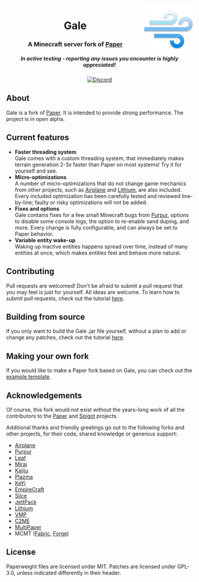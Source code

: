 <img src="logo.png" alt="Gale logo" align="right" width="26%">
<div align="center">
  <h1>Gale</h1>
  <h3>A Minecraft server fork of <a href="https://github.com/PaperMC/Paper">Paper</a></h3>
  <h5><i>In active testing - reporting any issues you encounter is highly appreciated!</i></h5>

[![Discord](https://img.shields.io/discord/1045402468416233592?color=5865F2&label=discord&style=for-the-badge)](https://discord.com/invite/gwezNT8c24)
</div>

## About

Gale is a fork of [Paper](https://github.com/PaperMC/Paper). It is intended to provide strong performance.
The project is in open alpha.

## Current features

* **Faster threading system**\
  Gale comes with a custom threading system, that immediately makes terrain generation 2-3x faster than Paper on most systems! Try it for yourself and see.
* **Micro-optimizations**\
  A number of micro-optimizations that do not change game mechanics from other projects, such as [Airplane](https://github.com/TECHNOVE/Airplane) and [Lithium](https://github.com/CaffeineMC/lithium-fabric), are also included. Every included optimization has been carefully tested and reviewed line-by-line; faulty or risky optimizations will not be added.
* **Fixes and options**\
  Gale contains fixes for a few small Minecraft bugs from [Purpur](https://github.com/PurpurMC/Purpur), options to disable some console logs, the option to re-enable sand duping, and more. Every change is fully configurable, and can always be set to Paper behavior.
* **Variable entity wake-up**\
  Waking up inactive entities happens spread over time, instead of many entities at once, which makes entities feel and behave more natural.

## Contributing

Pull requests are welcomed! Don't be afraid to submit a pull request that you may feel is just for yourself. All ideas are welcome. To learn how to submit pull requests, check out the tutorial [here](https://github.com/GaleMC/Gale/wiki/Tutorial:-Contributing).

## Building from source

If you only want to build the Gale .jar file yourself, without a plan to add or change any patches, check out the tutorial [here](https://github.com/GaleMC/Gale/wiki/Tutorial:-Building-from-source).

## Making your own fork

If you would like to make a Paper fork based on Gale, you can check out the [example template](https://github.com/PaperMC/paperweight-examples).

## Acknowledgements

Of course, this fork would not exist without the years-long work of all the contributors to the [Paper](https://github.com/PaperMC/Paper) and [Spigot](https://www.spigotmc.org/) projects.

Additional thanks and friendly greetings go out to the following forks and other projects, for their code, shared knowledge or generous support:
* [Airplane](https://github.com/TECHNOVE/Airplane)
* [Purpur](https://github.com/PurpurMC/Purpur)
* [Leaf](https://github.com/Winds-Studio/Leaf)
* [Mirai](https://github.com/etil2jz/Mirai)
* [Kaiiju](https://github.com/KaiijuMC/Kaiiju)
* [Plazma](https://github.com/PlazmaMC/Plazma)
* [KeYi](https://github.com/MC-Multithreading-Lab/KeYi-MT)
* [EmpireCraft](https://github.com/starlis/empirecraft)
* [Slice](https://github.com/Cryptite/Slice)
* [JettPack](https://gitlab.com/Titaniumtown/JettPack)
* [Lithium](https://github.com/CaffeineMC/lithium-fabric)
* [VMP](https://github.com/RelativityMC/VMP-fabric)
* [C2ME](https://github.com/RelativityMC/C2ME-fabric)
* [MultiPaper](https://github.com/MultiPaper/MultiPaper)
* MCMT ([Fabric](https://github.com/himekifee/MCMTFabric), [Forge](https://github.com/jediminer543/JMT-MCMT))

## License
Paperweight files are licensed under MIT. Patches are licensed under GPL-3.0, unless indicated differently in their header.
